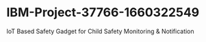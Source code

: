# IBM-Project-37766-1660322549
IoT Based Safety Gadget for Child Safety Monitoring &amp; Notification
